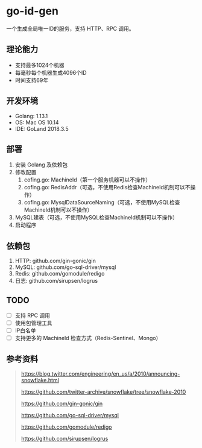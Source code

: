# go-id-gen
一个生成全局唯一ID的服务，支持 HTTP、RPC 调用。

## 理论能力
- 支持最多1024个机器
- 每毫秒每个机器生成4096个ID
- 时间支持69年

## 开发环境
- Golang: 1.13.1
- OS: Mac OS 10.14
- IDE: GoLand 2018.3.5

## 部署
1. 安装 Golang 及依赖包
2. 修改配置
    1. cofing.go: MachineId（第一个服务机器可以不操作）
    2. cofing.go: RedisAddr（可选，不使用Redis检查MachineId机制可以不操作）
    3. cofing.go: MysqlDataSourceNaming（可选，不使用MySQL检查MachineId机制可以不操作）
3. MySQL建表（可选，不使用MySQL检查MachineId机制可以不操作）
4. 启动程序

## 依赖包

1. HTTP: github.com/gin-gonic/gin
2. MySQL: github.com/go-sql-driver/mysql
3. Redis: github.com/gomodule/redigo
3. 日志: github.com/sirupsen/logrus

## TODO

- [ ] 支持 RPC 调用
- [ ] 使用包管理工具
- [ ] IP白名单
- [ ] 支持更多的 MachineId 检查方式（Redis-Sentinel、Mongo）

## 参考资料

> https://blog.twitter.com/engineering/en_us/a/2010/announcing-snowflake.html
> 
> https://github.com/twitter-archive/snowflake/tree/snowflake-2010
>
> https://github.com/gin-gonic/gin
> 
> https://github.com/go-sql-driver/mysql
> 
> https://github.com/gomodule/redigo
>
> https://github.com/sirupsen/logrus